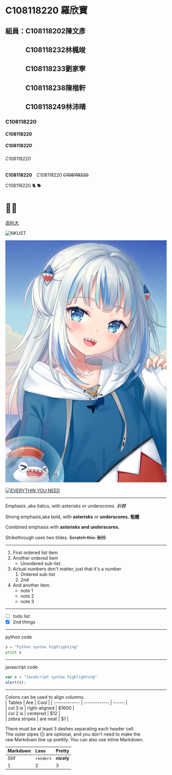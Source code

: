 # C108118220 羅欣寶
## 組員：C108118202陳文彥
## 　　　C108118232林楓竣
## 　　　C108118233劉家寧
## 　　　C108118238陳楷軒
## 　　　C108118249林沛晴
### C108118220
#### C108118220
##### C108118220
###### C108118220
**C108118220**　*C108118220* ~~C108118220~~

C108118220 🐈 🐕
# 🌙🎨

[高科大](https://www.nkust.edu.tw/)

![NKUST](https://www.nkust.edu.tw/var/file/0/1000/img/513/182513897.png)

![Gura](https://github.com/Yueru0916/2021_System-analysis-and-design/blob/main/Gura.png)

[![EVERYTHIN YOU NEED](https://i.ytimg.com/vi/4bUboZmwSWw/hq720.jpg?sqp=-oaymwEcCNAFEJQDSFXyq4qpAw4IARUAAIhCGAFwAcABBg==&rs=AOn4CLBb4mS63LcwJ5FH-eM7l7gWcpxlkQ)](https://www.youtube.com/watch?v=4bUboZmwSWw)

---
Emphasis ,aka italics, with asterisks or underscores. *斜體*

Strong emphasis,aka bold, with **asterisks** or **underscores.** **粗體**

Combined emphasis with **asterisks and underscores.**

Strikethrough uses two tildes. ~~Scratch this.~~  ~~刪除~~

---
1. First ordered list item
2. Another ordered item   
   * Unordered sub-list.
3. Actual numbers don't matter, just that it's a number   
    1. Ordered sub-list   
    2. 2nd
4. And another item.   
    * note 1   
    * note 2   
    * note 3

---
- [ ] todo list
- [x] 2nd things
---
python code   
```python   
s = "Python syntax highlighting"   
print s   
```
---
javascript code   
```js   
var s = "JavaScript syntax highlighting"
alert(s);   
```
---
Colons can be used to align columns.   
 |  Tables       |      Are      |  Cool  | 
 | :------------ | :-----------: | -----: |   
 | col 3 is      | right-aligned |  $1600 |   
 | col 2 is      |    centered   |    $12 |   
 | zebra stripes |    are neat   |     $1 |  
 
 There must be at least 3 dashes separating each header cell.    
 The outer pipes (|) are optional, and you don't need to make the    
 raw Markdown line up prettily. You can also use inline Markdown.
 
 | Markdown | Less      | Pretty     | 
 | :------- | :-------- | :--------- |   
 | *Still*  | `renders` | **nicely** |   
 | 1        | 2         | 3          | 
